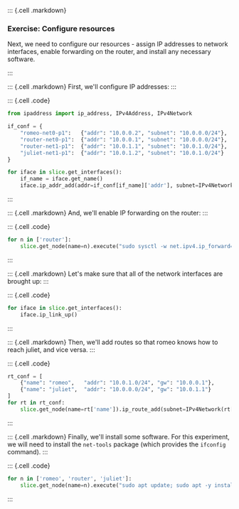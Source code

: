 
::: {.cell .markdown}
### Exercise: Configure resources

Next, we need to configure our resources - assign IP addresses to network interfaces, enable forwarding on the router, and install any necessary software.

:::




::: {.cell .markdown}
First, we'll configure IP addresses:
:::


::: {.cell .code}
```python
from ipaddress import ip_address, IPv4Address, IPv4Network

if_conf = {
    "romeo-net0-p1":   {"addr": "10.0.0.2", "subnet": "10.0.0.0/24"},
    "router-net0-p1":  {"addr": "10.0.0.1", "subnet": "10.0.0.0/24"},
    "router-net1-p1":  {"addr": "10.0.1.1", "subnet": "10.0.1.0/24"},
    "juliet-net1-p1":  {"addr": "10.0.1.2", "subnet": "10.0.1.0/24"}
}

for iface in slice.get_interfaces():
    if_name = iface.get_name()
    iface.ip_addr_add(addr=if_conf[if_name]['addr'], subnet=IPv4Network(if_conf[if_name]['subnet']))
```
:::



::: {.cell .markdown}
And, we'll enable IP forwarding on the router:
:::


::: {.cell .code}
```python
for n in ['router']:
    slice.get_node(name=n).execute("sudo sysctl -w net.ipv4.ip_forward=1")
```
:::


::: {.cell .markdown}
Let's make sure that all of the network interfaces are brought up:
:::


::: {.cell .code}
```python
for iface in slice.get_interfaces():
    iface.ip_link_up()
```
:::



::: {.cell .markdown}
Then, we'll add routes so that romeo knows how to reach juliet, and vice versa.
:::


::: {.cell .code}
```python
rt_conf = [
    {"name": "romeo",   "addr": "10.0.1.0/24", "gw": "10.0.0.1"},
    {"name": "juliet",  "addr": "10.0.0.0/24", "gw": "10.0.1.1"}
]
for rt in rt_conf:
    slice.get_node(name=rt['name']).ip_route_add(subnet=IPv4Network(rt['addr']), gateway=rt['gw'])
```
:::


::: {.cell .markdown}
Finally, we'll install some software. For this experiment, we will need to install the `net-tools` package (which provides the `ifconfig` command).
:::


::: {.cell .code}
```python
for n in ['romeo', 'router', 'juliet']:
    slice.get_node(name=n).execute("sudo apt update; sudo apt -y install net-tools", quiet=True)
```
:::
